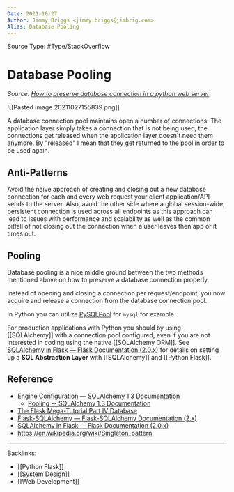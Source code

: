```yaml
---
Date: 2021-10-27
Author: Jimmy Briggs <jimmy.briggs@jimbrig.com>
Alias: Database Pooling
---
```


Source Type: #Type/StackOverflow

# Database Pooling

*Source: [How to preserve database connection in a python web server](https://stackoverflow.com/questions/6688413/how-to-preserve-database-connection-in-a-python-web-server)*

![[Pasted image 20211027155839.png]]

A database connection pool maintains open a number of connections. The application layer simply takes a connection that is not being used, the connections get released when the application layer doesn't need them anymore. By "released" I mean that they get returned to the pool in order to be used again. 

## Anti-Patterns

Avoid the naive approach of creating and closing out a new database connection for each and every web request your client application/API sends to the server. Also, avoid the other side where a global session-wide, persistent connection is used across all endpoints as this approach can lead to issues with performance and scalability as well as the common pitfall of not closing out the connection when a user leaves then app or it times out. 

## Pooling

Database pooling is a nice middle ground between the two methods mentioned above on how to preserve a database connection properly. 

Instead of opening and closing a connection per request/endpoint, you now acquire and release a connection from the database connection pool. 

In Python you can utilize [PySQLPool](http://packages.python.org/PySQLPool/) for `mysql` for example.

For production applications with Python you should by using [[SQLAlchemy]] with a connection pool configured, even if you are not interested in coding using the native [[SQLAlchemy ORM]]. See [SQLAlchemy in Flask — Flask Documentation (2.0.x)](https://flask.palletsprojects.com/en/2.0.x/patterns/sqlalchemy/#sql-abstraction-layer) for details on setting up a **SQL Abstraction Layer** with [[SQLAlchemy]] and [[Python Flask]].

## Reference

- [Engine Configuration — SQLAlchemy 1.3 Documentation](https://docs.sqlalchemy.org/en/13/core/engines.html)
	- [Pooling -- SQLAlchemy 1.3 Documentation](https://docs.sqlalchemy.org/en/13/core/engines.html#pooling)
- [The Flask Mega-Tutorial Part IV Database](https://blog.miguelgrinberg.com/post/the-flask-mega-tutorial-part-iv-database)
- [Flask-SQLAlchemy — Flask-SQLAlchemy Documentation (2.x)](https://flask-sqlalchemy.palletsprojects.com/en/2.x/)
- [SQLAlchemy in Flask — Flask Documentation (2.0.x)](https://flask.palletsprojects.com/en/2.0.x/patterns/sqlalchemy/#sql-abstraction-layer)
- https://en.wikipedia.org/wiki/Singleton_pattern


***

Backlinks:
-	[[Python Flask]]
-	[[System Design]]
-	[[Web Development]]